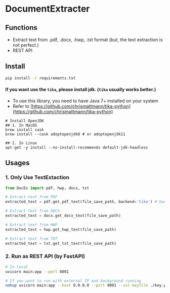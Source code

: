 # DocumentExtracter

## Functions
- Extract text from .pdf, .docx, .hwp, .txt format (but, the text extraction is not perfect.)
- REST API

## Install
```bash
pip install -r requirements.txt
```
#### If you want use the <code>tika</code>, please install jdk. (<code>tika</code> usually works better.)
- To use this library, you need to have Java 7+ installed on your system
- Refer to [https://github.com/chrismattmann/tika-python](https://github.com/chrismattmann/tika-python)
```
# Install OpenJDK
## 1. In MacOS
brew install cask
brew install --cask adoptopenjdk8 # or adoptopenjdk11

## 2. In Linux
apt-get -y install --no-install-recommends default-jdk-headless
```

## Usages
### 1. Only Use TextExtaction
```python
from DocEx import pdf, hwp, docx, txt

# Extract text from PDF
extracted_text = pdf.get_pdf_text(file_save_path, backend='tika') # backend options: ['tika', 'pdfminer']

# Extract text from DOCX
extracted_text = docx.get_docx_text(file_save_path)

# Extract text from HWP
extracted_text = hwp.get_hwp_text(file_save_path)

# Extract text from TXT
extracted_text = txt.get_txt_text(file_save_path)
```

### 2. Run as REST API (by FastAPI)
```bash
# In local
uvicorn main:app --port 8001

# If you want to run with external IP and background running
nohup uvicorn main:app --host 0.0.0.0 --port 8001 --ssl-keyfile ./key.pem --ssl-certfile ./cert.pem &
```